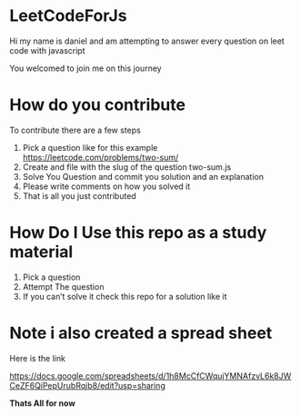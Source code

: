 # LeetCodeForJs

Hi my name is daniel and am attempting to answer every question on leet code with javascript

You welcomed to join me on this journey

# How do you contribute

To contribute there are a few steps

1.  Pick a question like for this example https://leetcode.com/problems/two-sum/
2.  Create and file with the slug of the question two-sum.js
3.  Solve You Question and commit you solution and an explanation
4.  Please write comments on how you solved it
5.  That is all you just contributed

# How Do I Use this repo as a study material

1.  Pick a question
2.  Attempt The question
3.  If you can’t solve it check this repo for a solution like it

# Note i also created a spread sheet  

Here is the link 

https://docs.google.com/spreadsheets/d/1h8McCfCWqujYMNAfzvL6k8JWCeZF6QiPepUrubRqjb8/edit?usp=sharing

**Thats All for now**
